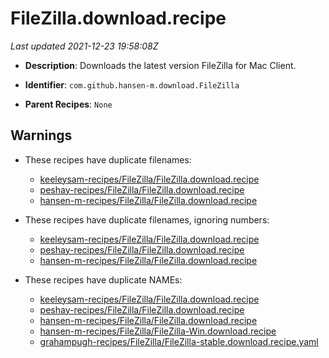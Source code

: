 # FileZilla.download.recipe

_Last updated 2021-12-23 19:58:08Z_

- **Description**: Downloads the latest version FileZilla for Mac Client.

- **Identifier**: `com.github.hansen-m.download.FileZilla`

- **Parent Recipes**: `None`

## Warnings

- These recipes have duplicate filenames:
    - [keeleysam-recipes/FileZilla/FileZilla.download.recipe](/autopkg-dupe-tracker/keeleysam-recipes/FileZilla/FileZilla.download.recipe)
    - [peshay-recipes/FileZilla/FileZilla.download.recipe](/autopkg-dupe-tracker/peshay-recipes/FileZilla/FileZilla.download.recipe)
    - [hansen-m-recipes/FileZilla/FileZilla.download.recipe](/autopkg-dupe-tracker/hansen-m-recipes/FileZilla/FileZilla.download.recipe)

- These recipes have duplicate filenames, ignoring numbers:
    - [keeleysam-recipes/FileZilla/FileZilla.download.recipe](/autopkg-dupe-tracker/keeleysam-recipes/FileZilla/FileZilla.download.recipe)
    - [peshay-recipes/FileZilla/FileZilla.download.recipe](/autopkg-dupe-tracker/peshay-recipes/FileZilla/FileZilla.download.recipe)
    - [hansen-m-recipes/FileZilla/FileZilla.download.recipe](/autopkg-dupe-tracker/hansen-m-recipes/FileZilla/FileZilla.download.recipe)

- These recipes have duplicate NAMEs:
    - [keeleysam-recipes/FileZilla/FileZilla.download.recipe](/autopkg-dupe-tracker/keeleysam-recipes/FileZilla/FileZilla.download.recipe)
    - [peshay-recipes/FileZilla/FileZilla.download.recipe](/autopkg-dupe-tracker/peshay-recipes/FileZilla/FileZilla.download.recipe)
    - [hansen-m-recipes/FileZilla/FileZilla.download.recipe](/autopkg-dupe-tracker/hansen-m-recipes/FileZilla/FileZilla.download.recipe)
    - [hansen-m-recipes/FileZilla/FileZilla-Win.download.recipe](/autopkg-dupe-tracker/hansen-m-recipes/FileZilla/FileZilla-Win.download.recipe)
    - [grahampugh-recipes/FileZilla/FileZilla-stable.download.recipe.yaml](/autopkg-dupe-tracker/grahampugh-recipes/FileZilla/FileZilla-stable.download.recipe.yaml)